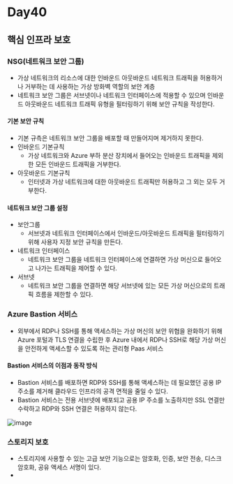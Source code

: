 # Day40

## 핵심 인프라 보호

### NSG(네트워크 보안 그룹)
- 가상 네트워크의 리소스에 대한 인바운드 아웃바운드 네트워크 트래픽을 허용하거나 거부하는 데 사용하는 가상 방화벽 역할의 보안 계층
- 네트워크 보안 그룹은 서브넷이나 네트워크 인터페이스에 적용할 수 있으며 인바운드 아웃바운드 네트워크 트래픽 유형을 필터링하기 위해 보안 규칙을 작성한다.

#### 기본 보안 규칙
- 기본 규측은 네트워크 보안 그룹을 배포할 때 만들어지며 제거하지 못한다.
- 인바운드 기본규칙
  - 가상 네트워크와 Azure 부하 분산 장치에서 들어오는 인바운드 트래픽을 제외한 모든 인바운드 트래픽을 거부한다.
- 아웃바운드 기본규칙
  - 인터넷과 가상 네트워크에 대한 아웃바운드 트래픽만 허용하고 그 외는 모두 거부한다.
 
#### 네트워크 보안 그룹 설정
- 보안그룹
  - 서브넷과 네트워크 인터페이스에서 인바운드/아웃바운드 트래픽을 필터링하기 위해 사용자 지정 보안 규칙을 만든다.
- 네트워크 인터페이스
  - 네트워크 보안 그룹을 네트워크 인터페이스에 연결하면 가상 머신으로 들어오고 나가는 트래픽을 제어할 수 있다.
- 서브넷
  - 네트워크 보안 그룹을 연결하면 해당 서브넷에 있는 모든 가상 머신으로의 트래픽 흐름을 제한할 수 있다.

### Azure Bastion 서비스
- 외부에서 RDP나 SSH를 통해 액세스하는 가상 머신의 보안 위협을 완화하기 위해 Azure 포털과 TLS 연결을 수립한 후 Azure 내에서 RDP나 SSH로 해당 가상 머신을 안전하게 액세스할 수 있도록 하는 관리형 Paas 서비스

#### Bastion 서비스의 이점과 동작 방식
- Bastion 서비스를 배포하면 RDP와 SSH를 통해 액세스하는 데 필요했던 공용 IP 주소를 제거해 클라우드 인프라의 공격 면적을 줄일 수 있다.
- Bastion 서비스는 전용 서브넷에 배포되고 공용 IP 주소를 노출하지만 SSL 연결만 수락하고 RDP와 SSH 연결은 허용하지 않는다.

![image](https://github.com/JoEunSae/Metanet-Internship/assets/83803199/998ae438-f4a8-4876-8587-ec8b500929fb)

### 스토리지 보호
- 스토리지에 사용할 수 있는 고급 보안 기능으로는 암호화, 인증, 보안 전송, 디스크 암호화, 공유 액세스 서명이 있다.
- 
